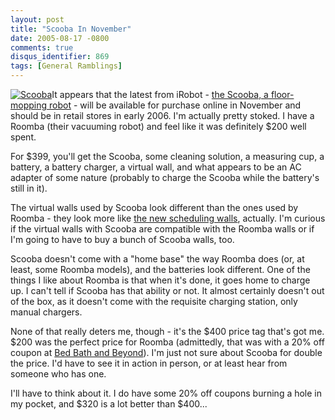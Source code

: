 ```yaml
---
layout: post
title: "Scooba In November"
date: 2005-08-17 -0800
comments: true
disqus_identifier: 869
tags: [General Ramblings]
---
```

[![Scooba](https://hyqi8g.dm2303.livefilestore.com/y2pxKeWtXxcyab4RsR8KW3Qv7P-PHjeMzzLwWU13hsJ_qEuw1CMaPlFQwOlKy8yZubd_lJR4XmLsl8RisKgHi0ngIi5_vgG-Va2mpaahnjarQQ/20050817scooba.gif?psid=1)](http://www.irobot.com/consumer/scooba_information.cfm)It
appears that the latest from iRobot - [the Scooba, a floor-mopping
robot](http://www.irobot.com/consumer/scooba_information.cfm) - will be
available for purchase online in November and should be in retail stores
in early 2006. I'm actually pretty stoked. I have a Roomba (their
vacuuming robot) and feel like it was definitely \$200 well spent.
 
 For \$399, you'll get the Scooba, some cleaning solution, a measuring
cup, a battery, a battery charger, a virtual wall, and what appears to
be an AC adapter of some nature (probably to charge the Scooba while the
battery's still in it).
 
 The virtual walls used by Scooba look different than the ones used by
Roomba - they look more like [the new scheduling
walls](http://www.irobot.com/consumer/product_detail.cfm?prodid=51),
actually. I'm curious if the virtual walls with Scooba are compatible
with the Roomba walls or if I'm going to have to buy a bunch of Scooba
walls, too.
 
 Scooba doesn't come with a "home base" the way Roomba does (or, at
least, some Roomba models), and the batteries look different. One of the
things I like about Roomba is that when it's done, it goes home to
charge up. I can't tell if Scooba has that ability or not. It almost
certainly doesn't out of the box, as it doesn't come with the requisite
charging station, only manual chargers.
 
 None of that really deters me, though - it's the \$400 price tag that's
got me. \$200 was the perfect price for Roomba (admittedly, that was
with a 20% off coupon at [Bed Bath and
Beyond](http://www.bedbathandbeyond.com/)). I'm just not sure about
Scooba for double the price. I'd have to see it in action in person, or
at least hear from someone who has one.
 
 I'll have to think about it. I do have some 20% off coupons burning a
hole in my pocket, and \$320 is a lot better than \$400...

